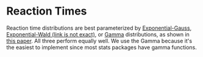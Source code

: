 # Reaction Times
Reaction time distributions are best parameterized by [Exponential-Gauss](https://en.wikipedia.org/wiki/Exponentially_modified_Gaussian_distribution), [Exponential-Wald (link is not exact)](https://en.wikipedia.org/wiki/Inverse_Gaussian_distribution), or [Gamma](https://en.wikipedia.org/wiki/Gamma_distribution) distributions, as shown in [this paper](https://www.ncbi.nlm.nih.gov/pmc/articles/PMC3062635/). All three perform equally well. We use the Gamma because it's the easiest to implement since most stats packages have gamma functions.